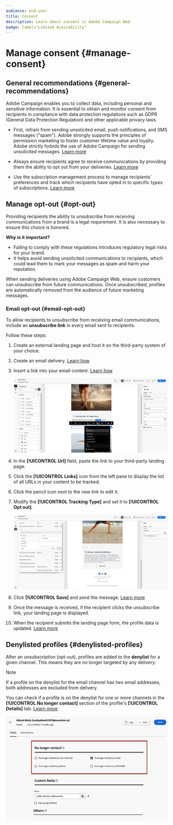 ```yaml
---
audience: end-user
title: Consent
description: Learn about consent in Adobe Campaign Web
badge: label="Limited Availability"
---
```

# Manage consent {#manage-consent}

## General recommendations {#general-recommendations}

Adobe Campaign enables you to collect data, including personal and sensitive information. It is essential to obtain and monitor consent from recipients in compliance with data protection regulations such as GDPR (General Data Protection Regulation) and other applicable privacy laws.

* First, refrain from sending unsolicited email, push notifications, and SMS messages ("spam"). Adobe strongly supports the principles of permission marketing to foster customer lifetime value and loyalty. Adobe strictly forbids the use of Adobe Campaign for sending unsolicited messages. [Learn more](#denylisted-profiles)

* Always ensure recipients agree to receive communications by providing them the ability to opt out from your deliveries<!-- and keep honoring opt-out requests as quickly as possible-->. [Learn more](#opt-out)

* Use the subscription management process to manage recipients' preferences and track which recipients have opted in to specific types of subscriptions. [Learn more](../../delivery/using/about-services-and-subscriptions.md)

## Manage opt-out {#opt-out}

Providing recipients the ability to unsubscribe from receiving communications from a brand is a legal requirement. It is also necessary to ensure this choice is honored. <!--Learn more about the applicable legislation in the [Adobe Campaign Classic v7 documentation](https://experienceleague.adobe.com/docs/campaign-classic/using/getting-started/privacy/privacy-and-recommendations.html#privacy-regulations){target="_blank"}.-->

**Why is it important?**

* Failing to comply with these regulations introduces regulatory legal risks for your brand.
* It helps avoid sending unsolicited communications to recipients, which could lead them to mark your messages as spam and harm your reputation.

When sending deliveries using Adobe Campaign Web, ensure customers can unsubscribe from future communications. Once unsubscribed, profiles are automatically removed from the audience of future marketing messages.

### Email opt-out {#email-opt-out}

To allow recipients to unsubscribe from receiving email communications, include an **unsubscribe link** in every email sent to recipients.

Follow these steps:

1. Create an external landing page and host it on the third-party system of your choice.

1. Create an email delivery. [Learn how](../email/create-email.md)

1. Insert a link into your email content. [Learn how](../email/message-tracking.md#insert-links)

    ![Insert link into email content](../email/assets/message-tracking-insert-link.png)

1. In the **[!UICONTROL Url]** field, paste the link to your third-party landing page.

1. Click the **[!UICONTROL Links]** icon from the left pane to display the list of all URLs in your content to be tracked.

1. Click the pencil icon next to the new link to edit it.

1. Modify the **[!UICONTROL Tracking Type]** and set it to **[!UICONTROL Opt out]**.

   ![Edit tracking type for opt-out](../email/assets/message-tracking-edit-a-link.png)

1. Click **[!UICONTROL Save]** and send the message. [Learn more](../monitor/prepare-send.md)

1. Once the message is received, if the recipient clicks the unsubscribe link, your landing page is displayed.

1. When the recipient submits the landing page form, the profile data is updated. [Learn more](#denylisted-profiles)

<!--Any other option available such as one-click opt-out link or List-Unsubscribe (to include an unsubscribe link in the email header) to enable opt-out in a delivery?-->

## Denylisted profiles {#denylisted-profiles}

After an unsubscription (opt-out), profiles are added to the **denylist** for a given channel. This means they are no longer targeted by any delivery.

>[!NOTE]
>
>If a profile on the denylist for the email channel has two email addresses, both addresses are excluded from delivery.

You can check if a profile is on the denylist for one or more channels in the **[!UICONTROL No longer contact]** section of the profile's **[!UICONTROL Details]** tab. [Learn more](../audience/about-recipients.md#access)

![Check denylist status in profile details](assets/profile-no-longer-contact.png)

<!--Denylisted status on quarantine list

Additionally, when recipients report your message as spam, or reply to an SMS message with a keyword such as "STOP", their address or phone number is quarantined with the **[!UICONTROL Denylisted]** status. Their profile is updated accordingly.

QUESTION: When a user marks an email as spam, is the profile's No longer contact section also updated? Apparently no (not the same = quarantine vs denylist)

>[!NOTE]
>
>The **[!UICONTROL Denylisted]** status refers to the address only, the profile is not on the denylist, so that the user continues receiving SMS messages and push notifications.

Learn more about Feedback loops in the [Delivery Best Practices Guide](https://experienceleague.adobe.com/docs/deliverability-learn/deliverability-best-practice-guide/transition-process/infrastructure.html#feedback-loops){target="_blank"}.

Learn more on quarantine in the [Campaign v8 (client console) documentation](https://experienceleague.adobe.com/docs/campaign/campaign-v8/send/failures/quarantines.html#non-deliverable-bounces){target="_blank"}.-->